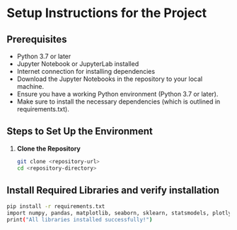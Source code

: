 # Setup Instructions for the Project

## Prerequisites  
- Python 3.7 or later  
- Jupyter Notebook or JupyterLab installed  
- Internet connection for installing dependencies
-  Download the Jupyter Notebooks in the repository to your local machine.
- Ensure you have a working Python environment (Python 3.7 or later).
- Make sure to install the necessary dependencies (which is outlined in requirements.txt).

## Steps to Set Up the Environment  

1. **Clone the Repository**  
   ```bash
   git clone <repository-url>
   cd <repository-directory>

## Install Required Libraries and verify installation
   ```bash
  pip install -r requirements.txt
  import numpy, pandas, matplotlib, seaborn, sklearn, statsmodels, plotly, yfinance,scipy,statsmodels,pylab
  print("All libraries installed successfully!")








